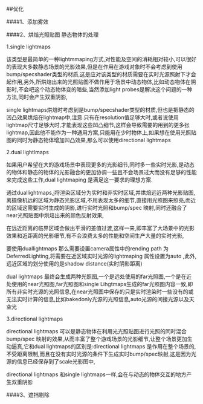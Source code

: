 ##优化

####1、添加雾效

####2、烘焙光照贴图
    静态物体的处理

1.single lightmaps

该类型是最简单的一种lightmmaping方式,对性能及空间的消耗相对较小,可以很好的表现大多数静态场景的光影效果,但是在作用在游戏对象时不会考虑到使用bump/specshader类型的材质,这是应对该类型的材质需要在实时光源照射下才会起作用,另外,所烘焙出来的光照贴图不做作用于场景中动态物体,比如动态物体在阴影时,不会吧这个动态物体变的暗些,当然添加light probes是解决这个问题的一种方法,同时会产生双重阴影,

single lightmaps烘焙时考虑到是bump/specshader类型的材质,但也是把静态的凹凸效果烘焙在lightmap中,注意.只有在resolution值足够大时,或者说使用lightmap尺寸足够大时,才能表现这些凹凸细节,这样会导致需要的用到的更多张lightmap,因此他不能作为一种通用方案,只能用在少时物体上,如果想在使用光照贴图的同时为静态物体增加凹凸效果,那么可以使用directional lightmaps

2.dual lightlmaps

如果用户希望在大的游戏场景中表现更多的光影细节,同时多一些实时光影,是动态的物体和静态的物体的光影融合的更加协调一些且不会场景过大而没有足够的性能来完成这些工作,dual lightmaping 是满足这一要求的理想方案.

通过duallightmaps,j将渲染区域分为实时和非实时区域,并烘焙远近两种光影贴图,离摄像机远的区域为静态光影区域,不用表现太多的细节,直接用光照图来照亮,而近的区域这需要实时生成的阴影,进行实时光照和bump/spec 映射,同时还融合了near光照贴图中烘焙出来的颜色反射效果,

在远近距离的临界区域会做出平滑的差值过渡,这样一来,即丰富了大场景中的光影效果和近距离的光影细节,有不会浪费太多的性能和空间生产大量的实时光影,

要使用duallightmaps 那么需要设置camera属性中的rending path 为DeferredLighting,将需要在近区域实时光源的lightmaping 属性设置为auto ,此外,远近区域的划分使用的是shadow distance(实时阴影距离)

dual lightmaps 最终会生成两种光照图,一个是远处使用的far光照图,一个是在近处使用的near光照图,far光照图和single Lihgtmaps生成的far光照图内容一致,即所有非实时光源的光照信息,在near光照图中保存的只是实时渲染时一些没有的或无法实时计算的信息,比如bakedonly光源的光照信息,auto光源的间接光源以及天空光

3.directional  lightmaps

directional lightmaps 可以是静态物体在利用光光照贴图进行光照的同时混合bump/spec 映射的效果,从而丰富了整个游戏场景的光影细节,让整个场景更加生动逼真,它和dual lightmaps的区别是:directional lightmaps 是作用在整个场景的,不受距离限制,而且在没有实时光源的条件下生成实时bump/spec映射,这是因为光源的信息已经保存到了scale光影图中,

directional lightmaps 和single lightmaps一样,会在与动态的物体交互的地方产生双重阴影


####3、遮挡剔除